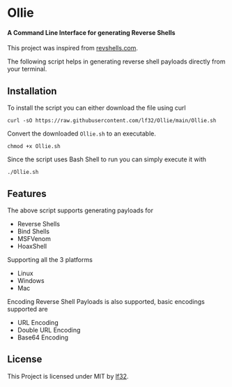 # Ollie
#### A Command Line Interface for generating Reverse Shells

This project was inspired from [revshells.com](https://revshells.com).

The following script helps in generating reverse shell payloads directly from your terminal.


## Installation

To install the script you can either download the file using curl 

```
curl -sO https://raw.githubusercontent.com/lf32/Ollie/main/Ollie.sh
```

Convert the downloaded `Ollie.sh` to an executable.

```
chmod +x Ollie.sh
```

Since the script uses Bash Shell to run you can simply execute it with

```
./Ollie.sh
```

## Features

The above script supports generating payloads for

+ Reverse Shells
+ Bind Shells
+ MSFVenom
+ HoaxShell

Supporting all the 3 platforms

+ Linux
+ Windows
+ Mac

Encoding Reverse Shell Payloads is also supported, basic encodings supported are 

+ URL Encoding
+ Double URL Encoding
+ Base64 Encoding


## License

This Project is licensed under MIT by [lf32](https://github.com/lf32).